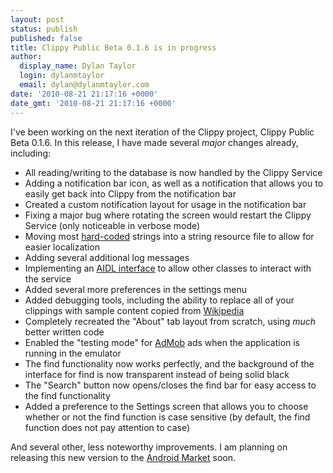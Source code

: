 ```yaml
---
layout: post
status: publish
published: false
title: Clippy Public Beta 0.1.6 is in progress
author:
  display_name: Dylan Taylor
  login: dylanmtaylor
  email: dylan@dylanmtaylor.com
date: '2010-08-21 21:17:16 +0000'
date_gmt: '2010-08-21 21:17:16 +0000'
---
```

<p>I've been working on the next iteration of the Clippy project, Clippy Public Beta 0.1.6. In this release, I have made several <em>major</em> changes already, including:</p>
<ul>
<li>All reading/writing to the database is now handled by the Clippy Service</li>
<li>Adding a notification bar icon, as well as a notification that allows you to easily get back into Clippy from the notification bar</li>
<li>Created a custom notification layout for usage in the notification bar</li>
<li>Fixing a major bug where rotating the screen would restart the Clippy Service (only noticeable in verbose mode)</li>
<li>Moving most <a class="zem_slink" title="Hard coding" rel="wikipedia" href="http://en.wikipedia.org/wiki/Hard_coding">hard-coded</a> strings into a string resource file to allow for easier localization</li>
<li>Adding several additional log messages</li>
<li>Implementing an <a href="http://developer.android.com/guide/developing/tools/aidl.html">AIDL interface</a> to allow other classes to interact with the service</li>
<li>Added several more preferences in the settings menu</li>
<li>Added debugging tools, including the ability to replace all of your clippings with sample content copied from <a class="zem_slink" title="Wikipedia" rel="homepage" href="http://www.wikipedia.org">Wikipedia</a></li>
<li>Completely recreated the "About" tab layout from scratch, using <em>much</em> better written code</li>
<li>Enabled the "testing mode" for <a class="zem_slink" title="AdMob" rel="homepage" href="http://www.admob.com">AdMob</a> ads when the application is running in the emulator</li>
<li>The find functionality now works perfectly, and the background of the interface for find is now transparent instead of being solid black</li>
<li>The "Search" button now opens/closes the find bar for easy access to the find functionality</li>
<li>Added a preference to the Settings screen that allows you to choose whether or not the find function is case sensitive (by default, the find function does not pay attention to case)</li>
</ul>
<p>And several other, less noteworthy improvements. I am planning on releasing this new version to the <a class="zem_slink" title="Android Market" rel="homepage" href="http://www.android.com/market/">Android Market</a> soon.</p>
